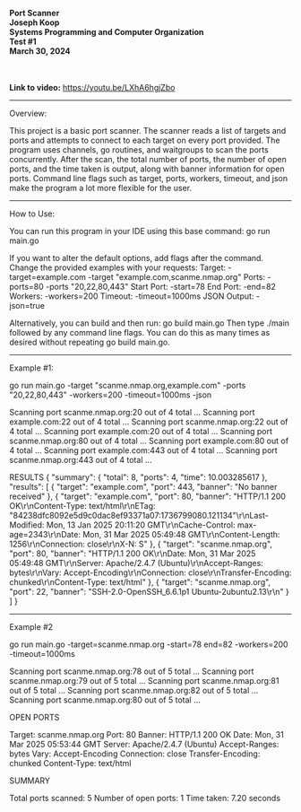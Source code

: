 <!-- README.md -->

<strong>Port Scanner</strong><br>
<strong>Joseph Koop</strong><br>
<strong>Systems Programming and Computer Organization</strong><br>
<strong>Test #1</strong><br>
<strong>March 30, 2024</strong><br>

<br><br>
<strong>Link to video:</strong>
https://youtu.be/LXhA6hgjZbo
________________________________________________________________________________________________________________________________________

Overview:

This project is a basic port scanner. The scanner reads a list of targets and ports and attempts to connect to each target on every port provided.
The program uses channels, go routines, and waitgroups to scan the ports concurrently.
After the scan, the total number of ports, the number of open ports, and the time taken is output, along with banner information for open ports.
Command line flags such as target, ports, workers, timeout, and json make the program a lot more flexible for the user.
________________________________________________________________________________________________________________________________________

How to Use:

You can run this program in your IDE using this base command:
    go run main.go 

If you want to alter the default options, add flags after the command. Change the provided examples with your requests:
    Target:
        -target=example.com
        -target "example.com,scanme.nmap.org"
    Ports:
        -ports=80
        -ports "20,22,80,443"
    Start Port:
        -start=78
    End Port:
        -end=82
    Workers:
        -workers=200
    Timeout:
        -timeout=1000ms
    JSON Output:
        -json=true

Alternatively, you can build and then run:
    go build main.go
Then type ./main followed by any command line flags. You can do this as many times as desired without repeating go build main.go.
________________________________________________________________________________________________________________________________________

Example #1:

go run main.go -target "scanme.nmap.org,example.com" -ports "20,22,80,443" -workers=200 -timeout=1000ms -json

Scanning port scanme.nmap.org:20 out of 4 total ...
Scanning port example.com:22 out of 4 total ...
Scanning port scanme.nmap.org:22 out of 4 total ...
Scanning port example.com:20 out of 4 total ...
Scanning port scanme.nmap.org:80 out of 4 total ...
Scanning port example.com:80 out of 4 total ...
Scanning port example.com:443 out of 4 total ...
Scanning port scanme.nmap.org:443 out of 4 total ...



RESULTS
{
 "summary": {
  "total": 8,
  "ports": 4,
  "time": 10.003285617
 },
 "results": [
  {
   "target": "example.com",
   "port": 443,
   "banner": "No banner received"
  },
  {
   "target": "example.com",
   "port": 80,
   "banner": "HTTP/1.1 200 OK\r\nContent-Type: text/html\r\nETag: \"84238dfc8092e5d9c0dac8ef93371a07:1736799080.121134\"\r\nLast-Modified: Mon, 13 Jan 2025 20:11:20 GMT\r\nCache-Control: max-age=2343\r\nDate: Mon, 31 Mar 2025 05:49:48 GMT\r\nContent-Length: 1256\r\nConnection: close\r\nX-N: S"
  },
  {
   "target": "scanme.nmap.org",
   "port": 80,
   "banner": "HTTP/1.1 200 OK\r\nDate: Mon, 31 Mar 2025 05:49:48 GMT\r\nServer: Apache/2.4.7 (Ubuntu)\r\nAccept-Ranges: bytes\r\nVary: Accept-Encoding\r\nConnection: close\r\nTransfer-Encoding: chunked\r\nContent-Type: text/html"
  },
  {
   "target": "scanme.nmap.org",
   "port": 22,
   "banner": "SSH-2.0-OpenSSH_6.6.1p1 Ubuntu-2ubuntu2.13\r\n"
  }
 ]
}
________________________________________________________________________________________________________________________________________

Example #2

go run main.go -target=scanme.nmap.org -start=78 end=82 -workers=200 -timeout=1000ms

Scanning port scanme.nmap.org:78 out of 5 total ...
Scanning port scanme.nmap.org:79 out of 5 total ...
Scanning port scanme.nmap.org:81 out of 5 total ...
Scanning port scanme.nmap.org:82 out of 5 total ...
Scanning port scanme.nmap.org:80 out of 5 total ...



OPEN PORTS

Target: scanme.nmap.org
Port: 80
Banner: HTTP/1.1 200 OK
Date: Mon, 31 Mar 2025 05:53:44 GMT
Server: Apache/2.4.7 (Ubuntu)
Accept-Ranges: bytes
Vary: Accept-Encoding
Connection: close
Transfer-Encoding: chunked
Content-Type: text/html


SUMMARY

Total ports scanned: 5 
Number of open ports: 1 
Time taken: 7.20 seconds
